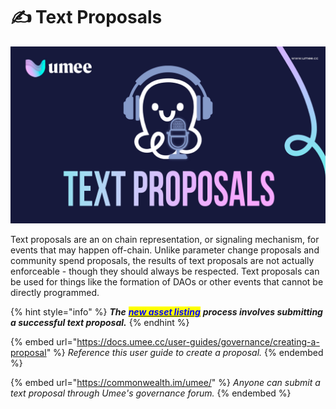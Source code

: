 # ✍ Text Proposals

![](<../.gitbook/assets/Text Proposals.jpg>)

Text proposals are an on chain representation, or signaling mechanism, for events that may happen off-chain. Unlike parameter change proposals and community spend proposals, the results of text proposals are not actually enforceable - though they should always be respected. Text proposals can be used for things like the formation of DAOs or other events that cannot be directly programmed.

{% hint style="info" %}
_**The**_ [_<mark style="color:blue;">**new asset listing**</mark>_](new-asset-listing/) _**process involves submitting a successful text proposal.**_
{% endhint %}

{% embed url="https://docs.umee.cc/user-guides/governance/creating-a-proposal" %}
_Reference this user guide to create a proposal._
{% endembed %}

{% embed url="https://commonwealth.im/umee/" %}
_Anyone can submit a text proposal through Umee's governance forum._
{% endembed %}
